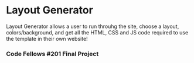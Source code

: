 # Layout Generator 

Layout Generator allows a user to run throuhg the site, choose a layout, colors/background, and get all the HTML, CSS and JS code required to use the template in their own website!

### Code Fellows #201 Final Project
